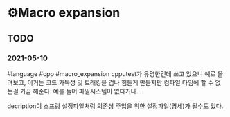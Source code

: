 # ⚙️Macro expansion
## TODO
### 2021-05-10
#language #cpp #macro_expansion
cpputest가 유명한건데 쓰고 있으니 예로 올려보고,
이거는 코드 가독성 및 트래킹을 겁나 힘들게 만들지만 컴파일 타임에 할 수 없는걸 가끔 해준다. 예를 들어 파일시스템이 없다거나...

 decription이 스프링 설정파일처럼 의존성 주입을 위한 설정파일(명세)가 될수도 있다.